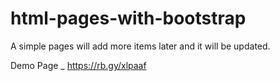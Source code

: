 # html-pages-with-bootstrap
A simple pages
will add more items later and it will be updated.

Demo Page
_ https://rb.gy/xlpaaf


